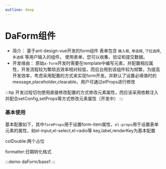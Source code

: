 ```yaml
---
outline: deep
---
```


# DaForm组件

- 简介：
基于ant-design-vue开发的form组件
表单包含 ``输入框``, ``单选框``, ``下拉选择``, ``多选框`` 等用户输入的组件。 使用表单，您可以收集、验证和提交数据。
- 开发缘由：
原始``a-form``开发时需要在template中编写元素，并配置相应属性，开发流程较为繁琐且效率相对较低，而后台用到该组件较为频繁，为提高开发效率，考虑采用配置的方式来实现form开发。并默认了设置必填值时的message,placeholder,clearable，用户可通过elProps进行修改

:::tip
开发过程切勿使用直接修改配置的方式修改元素属性，而应该采用依赖注入并配合setConfig,setProps等方式修改元素属性（开发中）
:::

### 基本使用

基本配置如下，其中``formProps``用于设置form-item属性，``el-props``用于设置表单元素的属性，如el-input,el-select,el-radio等
key,label,renderKey为基本配置

colDouble:两个占位

formatter:日期转化格式

:::demo
 daForm/base1
:::

